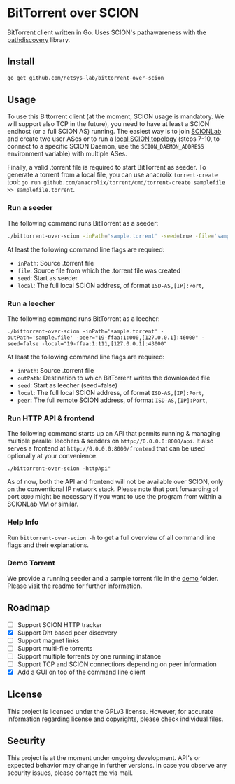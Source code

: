 <!--
SPDX-FileCopyrightText: 2019 NetSys Lab

SPDX-License-Identifier: GPL-3.0-only
-->

# BitTorrent over SCION

BitTorrent client written in Go. Uses SCION's pathawareness with the [pathdiscovery](https://github.com/netsys-lab/scion-path-discovery) library.

## Install

```sh
go get github.com/netsys-lab/bittorrent-over-scion
```

## Usage
To use this Bittorrent client (at the moment, SCION usage is mandatory. We will support also TCP in the future), you need to have at least a SCION endhost (or a full SCION AS) running. The easiest way is to join [SCIONLab](https://www.scionlab.org/) and create two user ASes or to run a [local SCION topology](https://scion.docs.anapaya.net/en/latest/build/setup.html#setting-up-the-development-environment) (steps 7-10, to connect to a specific SCION Daemon, use the `SCION_DAEMON_ADDRESS` environment variable) with multiple ASes.

Finally, a valid .torrent file is required to start BitTorrent as seeder. To generate a torrent from a local file, you can use anacrolix `torrent-create` tool: `go run github.com/anacrolix/torrent/cmd/torrent-create samplefile >> samplefile.torrent`.

### Run a seeder
The following command runs BitTorrent as a seeder:
```sh
./bittorrent-over-scion -inPath='sample.torrent' -seed=true -file='sample.file' -local="19-ffaa:1:000,[127.0.0.1]:46000"
```

At least the following command line flags are required:
- `inPath`: Source .torrent file
- `file`: Source file from which the .torrent file was created
- `seed`: Start as seeder
- `local`: The full local SCION address, of format `ISD-AS,[IP]:Port`,

### Run a leecher
The following command runs BitTorrent as a leecher:
```
./bittorrent-over-scion -inPath='sample.torrent' -outPath='sample.file' -peer="19-ffaa:1:000,[127.0.0.1]:46000" -seed=false -local="19-ffaa:1:111,[127.0.0.1]:43000" 
```

At least the following command line flags are required:
- `inPath`: Source .torrent file
- `outPath`: Destination to which BitTorrent writes the downloaded file
- `seed`: Start as leecher (seed=false)
- `local`: The full local SCION address, of format `ISD-AS,[IP]:Port`,
- `peer`: The full remote SCION address, of format `ISD-AS,[IP]:Port`,

### Run HTTP API & frontend
The following command starts up an API that permits running & managing multiple parallel leechers & seeders on `http://0.0.0.0:8000/api`.
It also serves a frontend at `http://0.0.0.0:8000/frontend` that can be used optionally at your convenience.
```
./bittorrent-over-scion -httpApi"
```

As of now, both the API and frontend will not be available over SCION, only on the conventional IP network stack.
Please note that port forwarding of port `8000` might be necessary if you want to use the program from within a SCIONLab VM or similar.

### Help Info
Run `bittorrent-over-scion -h` to get a full overview of all command line flags and their explanations.

### Demo Torrent
We provide a running seeder and a sample torrent file in the [demo](https://github.com/netsys-lab/bittorrent-over-scion/tree/master/demo) folder. Please visit the readme for further information.

## Roadmap
- [ ] Support SCION HTTP tracker
- [x] Support Dht based peer discovery
- [ ] Support magnet links
- [ ] Support multi-file torrents
- [ ] Support multiple torrents by one running instance
- [ ] Support TCP and SCION connections depending on peer information
- [x] Add a GUI on top of the command line client

## License
This project is licensed under the GPLv3 license. However, for accurate information regarding license and copyrights, please check individual files.

## Security
This project is at the moment under ongoing development. API's or expected behavior may change in further versions. In case you observe any security issues, please contact [me](https://github.com/martenwallewein) via mail.
